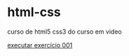 # html-css
 curso de html5 css3 do  curso em video

<a href= "https://github.com/evertondebortoli/html-css/tree/main/exercicios/ex001/index.html">executar exercício 001